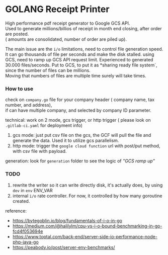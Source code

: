 

# GOLANG Receipt Printer 

High performance pdf receipt generator to Google GCS API.  
Used to generate millions/billios of receipt in month end closing, after order are posted.  
( amounts are consolidated, number of order are piled up).  


The main issue are the `i/o` limitations, need to control file generation speed. It can go thousands of file per seconds and make the disk stalled. using GCS, need to ramp up GCS API request limit. Experienced to generated 30.000 files/seconds.
Put to GCS, to put it as *sharing ready file system`, since the number of files can be millions.  
Moving that numbers of files are multiple time surely will take times.  


### How to use

check on `company.go` file for your company header ( company name, tax number, and address),   
if can have multiple company, and selected by company ID parameter.


technical:
work on 2 mode, gcs trigger, or http trigger ( please look on `.gitlab-ci.yaml` for deployment info)
1. gcs mode: just put csv file on the gcs, the GCF will pull the file and generate the data. Used it to utilize gcs parallelism.
2. http mode: trigger the `google cloud function`  url with post/put method, with csv file with payload.

generation:
look for `generation` folder to see the logic of _"GCS ramp up"_



### TODO
1. rewrite the writer so it can write directly disk, it's actually does, by using `dev` in `env` ENV_VAR  
2. internal `i/o` rate controller. For now, it controlled by how many goroutine created.

reference:
* https://bytegoblin.io/blog/fundamentals-of-i-o-in-go
* https://medium.com/@halilylm/cpu-vs-i-o-bound-benchmarking-in-go-fcd4f053694e  
* https://www.toptal.com/back-end/server-side-io-performance-node-php-java-go  
* https://peabody.io/post/server-env-benchmarks/